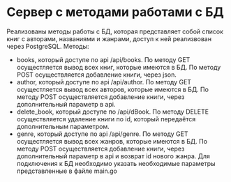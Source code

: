 # Сервер с методами работами с БД
Реализованы методы работы с БД, которая представляет собой список книг с авторами, названиями и жанрами, доступ к ней реализвован через PostgreSQL.
Методы:
- books, который доступе по api /api/books. По методу GET осущестляется вывод всех книг, которые имеются в БД. По методу POST осуществляется добавление книги, через json.
- author, который доступе по api /api/author. По методу GET осущестляется вывод всех авторов, которые имеются в БД. По методу POST осуществляется добавление книги, через дополнительный параметр в api.
- delete_book, который доступе по /api/dBook. По методу DELETE осуществляется удаление книги по id, который передаётся дополнительным параметром.
- genre, который доступе по api /api/genre. По методу GET осущестляется вывод всех жанров, которые имеются в БД. По методу POST осуществляется добавление книги, через дополнительный параметр в api и возврат id нового жанра.
Для подключения к БД необходимо указать необходимые параметры представленные в файле main.go
